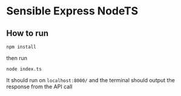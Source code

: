 # Sensible Express NodeTS

## How to run

```
npm install
```

then run
```
node index.ts
```

It should run on `localhost:8000/` and the terminal should output the response from the API call